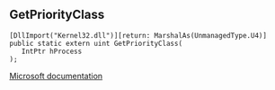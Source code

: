## GetPriorityClass

```
[DllImport("Kernel32.dll")][return: MarshalAs(UnmanagedType.U4)]
public static extern uint GetPriorityClass(
   IntPtr hProcess
);
```

[Microsoft documentation](https://docs.microsoft.com/en-us/windows/win32/api/processthreadsapi/nf-processthreadsapi-getpriorityclass)
